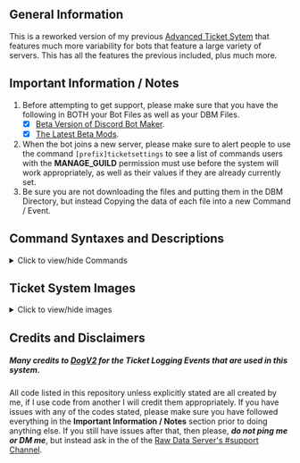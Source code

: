 ## General Information    
This is a reworked version of my previous [Advanced Ticket Sytem](https://github.com/zachdoug24/dbm-projects/tree/adv_ticket_sys) that features much more variability for bots that feature a large variety of servers. This has all the features the previous included, plus much more. 

## Important Information / Notes    

1. Before attempting to get support, please make sure that you have the following in BOTH your Bot Files as well as your DBM Files.
    - [x] [Beta Version of Discord Bot Maker](https://dbotmaker.io/forums/threads/how-to-join-the-beta-version-for-newbies-and-more.63/).
    - [x] [The Latest Beta Mods](https://github.com/Discord-Bot-Maker-Mods/DBM-Mods/tree/beta).
2. When the bot joins a new server, please make sure to alert people to use the command `[prefix]ticketsettings` to see a list of commands users with the **MANAGE_GUILD** permission must use before the system will work appropriately, as well as their values if they are already currently set.    
3. Be sure you are not downloading the files and putting them in the DBM Directory, but instead Copying the data of each file into a new Command / Event.

## Command Syntaxes and Descriptions    
<details>
  <summary>Click to view/hide Commands</summary>
  <p>
<!--  -->
    
- **Creating a New Ticket**    
  _These commands will allow you to create a new ticket, either with no reason specified or with whatever you specify._    
  `newticket`, `new`, `createticket`, `newticket <reason>`, `new <reason>`, `createticket <reason>`    
- **Closing a Ticket** (For users with full ticket permissions)    
  _These commands must be run by users who have full permissions in the specific ticket channel this command is run in and will close the ticket after 15 minutes of no activity._    
  `closeticket`, `close`, `closeticket <reason>`, `close <reason>`    
- **Forceclosing a Ticket** (For the roles specified as support and managers)    
  _These commands will instantly close the ticket channel it is used in._    
  `forcecloseticket`, `forceclose`, `fclose`, `forcecloseticket <reason>`, `forceclose <reason>`, `fclose <reason>`    
- **Adding a User to a Ticket** (Can only done by users with full ticket permissions)    
  _This command will add a user to the ticket, either with full permissions which will enable them to do what the original creator could do, or with normal permissions which will only enable viewing and speaking in the channel. By default it adds them with normal permissions._    
  `adduser <@user>`, `adduser <@user> normal`, `adduser <@user> full`
- **Elevating the Ticket to Management Only** (For the roles specified as support and managers)    
  _This command will cause users in the designated support team role to be unable to view the ticket anymore, thus making it for management only._    
  `elevateticket`, `eticket`    
- **Claiming a Ticket** (For the roles specified as support and managers)    
  _This command will 'claim' a ticket, meaning that it is notifying the user that the member who ran the command will be the one primarily helping you with your issue. This still allows users with the support and manager roles to see and assist, however._    
  `claimticket`, `cticket`    
- **Setting the Tickets Category** (Only for users with "MANAGE_GUILD" permissions)    
  _This will setup the category that tickets are sent to once created. This MUST be a category ID and it must be valid, else everything will break._    
  `setticketcategoryid <Category ID>`, `settcatid <Category ID>`    
- **Setting the Ticket Log** (Only for users with "MANAGE_GUILD" permissions)    
  _This will set the channel that ticket creations, deletions and updates will be logged to._    
  `setticketlog <#channel-name>`, `settlog <#channel-name>`    
- **Setting the Post-Ticket Log File Log** (Only for users with "MANAGE_GUILD" permissions)    
  _This sets which channel that closed ticket logs are sent to. This channel should be private, as it could contain personal information of the user._    
  `setticketfilelog <#channel-name>`, `settfilelog <#channel-name>`    
- **Setting the Ticket Manager Role** (Only for users with "MANAGE_GUILD" permissions)    
  _This command sets the role that will act as a manager and oversee the support role._    
  `setticketmanager <Role Name>`, `settmanager <Role Name>`
- **Setting the Ticket Support Role** (Only for users with "MANAGE_GUILD" permissions)    
  _This command sets the role that will act as the support team and assist users within the tickets._    
  `setticketsupport <Role Name>`, `settsupport <Role Name>`    
- **Viewing Current Ticket Settings**    
  _It will show you the varying settings in the current server as well as their values._    
  `ticketsettings`, `tsettings`    
</p></details>
</p></details>

## Ticket System Images    
<details>
  <summary>Click to view/hide images</summary>
  <p>
<!--  -->
      
![Example 1](https://tell-me.why-am-i-he.re/SRkFx.gif "Example 1") 
</p></details>
</p></details>

## Credits and Disclaimers
##### Many credits to [DogV2](https://github.com/DogV2/) for the Ticket Logging Events that are used in this system.    
All code listed in this repository unless explicitly stated are all created by me, if I use code from another I will credit them appropriately. If you have issues with any of the codes stated, please make sure you have followed everything in the **Important Information / Notes** section prior to doing anything else. If you still have issues after that, then please, ***do not ping me or DM me***, but instead ask in the of the [Raw Data Server's #support Channel](https://discord.gg/cW9zmCu).
